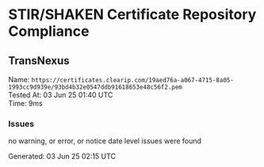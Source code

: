 # STIR/SHAKEN Certificate Repository Compliance

## TransNexus

Name: `https://certificates.clearip.com/19aed76a-a067-4715-8a05-1993cc9d939e/93bd4b32e0547ddb91618653e48c56f2.pem`\
Tested At: 03 Jun 25 01:40 UTC\
Time: 9ms

### Issues

no warning, or error, or notice date level issues were found

Generated: 03 Jun 25 02:15 UTC